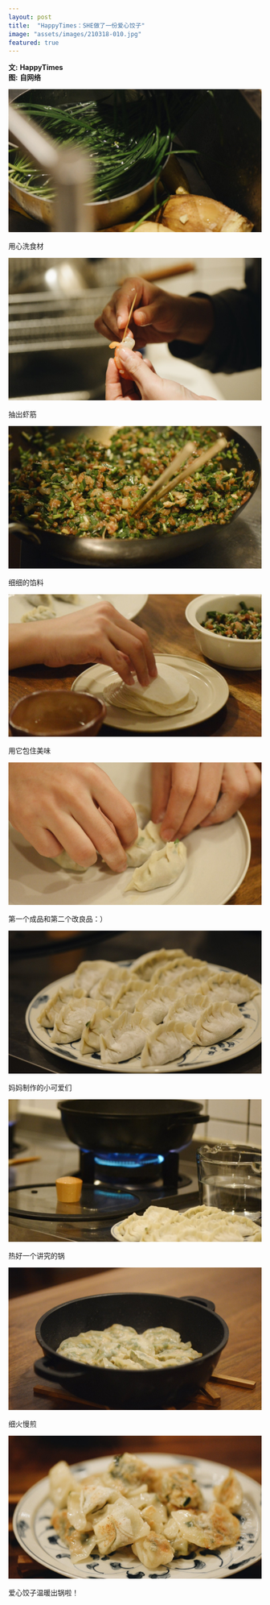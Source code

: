 ```yaml
---
layout: post
title:  "HappyTimes：SHE做了一份爱心饺子"
image: "assets/images/210318-010.jpg"
featured: true
---
```


**文:** **HappyTimes**  
**图:** **自网络**

![001](../assets/images/210318-001.jpg)  

用心洗食材  

![002](../assets/images/210318-002.jpg)  

抽出虾筋  

![003](../assets/images/210318-003.jpg)  

细细的馅料

![004](../assets/images/210318-004.jpg)  

用它包住美味  

![005](../assets/images/210318-005.jpg)  

第一个成品和第二个改良品：）

![007](../assets/images/210318-007.jpg)  

妈妈制作的小可爱们

![008](../assets/images/210318-008.jpg)  

热好一个讲究的锅

![009](../assets/images/210318-009.jpg)  

细火慢煎

![010](../assets/images/210318-010.jpg)  

爱心饺子温暖出锅啦！  
